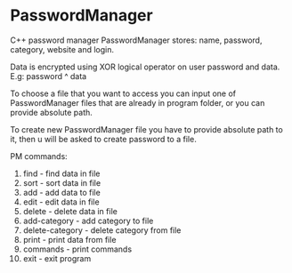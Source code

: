 # PasswordManager

C++ password manager
PasswordManager stores: name, password, category, website and login.

Data is encrypted using XOR logical operator on user password and data. E.g: password ^ data

To choose a file that you want to access you can input one of PasswordManager files that are already in program folder, or you can provide absolute path.

To create new PasswordManager file you have to provide absolute path to it, then u will be asked to create password to a
file.

PM commands:
1. find - find data in file
2. sort - sort data in file
3. add - add data to file
4. edit - edit data in file
5. delete - delete data in file
6. add-category - add category to file
7. delete-category - delete category from file
8. print - print data from file
9. commands - print commands
10. exit - exit program